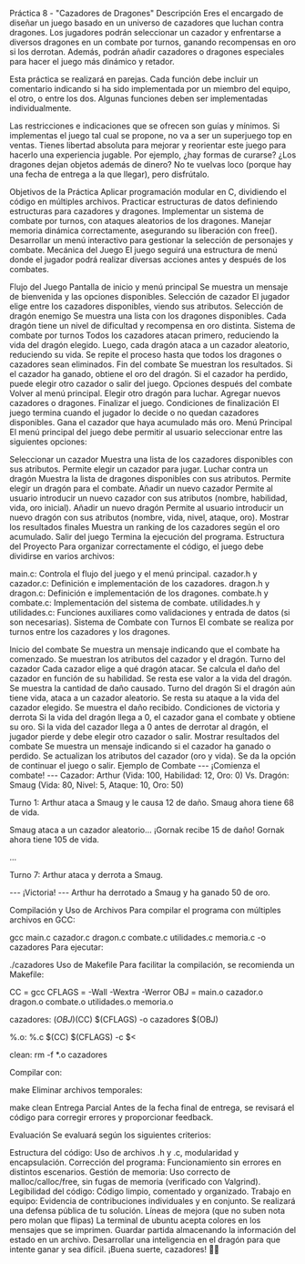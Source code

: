 Práctica 8 - "Cazadores de Dragones"
Descripción
Eres el encargado de diseñar un juego basado en un universo de cazadores que luchan contra dragones. Los jugadores podrán seleccionar un cazador y enfrentarse a diversos dragones en un combate por turnos, ganando recompensas en oro si los derrotan. Además, podrán añadir cazadores o dragones especiales para hacer el juego más dinámico y retador.

Esta práctica se realizará en parejas. Cada función debe incluir un comentario indicando si ha sido implementada por un miembro del equipo, el otro, o entre los dos. Algunas funciones deben ser implementadas individualmente.

Las restricciones e indicaciones que se ofrecen son guías y mínimos. Si implementas el juego tal cual se propone, no va a ser un superjuego top en ventas. Tienes libertad absoluta para mejorar y reorientar este juego para hacerlo una experiencia jugable. Por ejemplo, ¿hay formas de curarse? ¿Los dragones dejan objetos además de dinero? No te vuelvas loco (porque hay una fecha de entrega a la que llegar), pero disfrútalo.

Objetivos de la Práctica
Aplicar programación modular en C, dividiendo el código en múltiples archivos.
Practicar estructuras de datos definiendo estructuras para cazadores y dragones.
Implementar un sistema de combate por turnos, con ataques aleatorios de los dragones.
Manejar memoria dinámica correctamente, asegurando su liberación con free().
Desarrollar un menú interactivo para gestionar la selección de personajes y combate.
Mecánica del Juego
El juego seguirá una estructura de menú donde el jugador podrá realizar diversas acciones antes y después de los combates.

Flujo del Juego
Pantalla de inicio y menú principal
Se muestra un mensaje de bienvenida y las opciones disponibles.
Selección de cazador
El jugador elige entre los cazadores disponibles, viendo sus atributos.
Selección de dragón enemigo
Se muestra una lista con los dragones disponibles.
Cada dragón tiene un nivel de dificultad y recompensa en oro distinta.
Sistema de combate por turnos
Todos los cazadores atacan primero, reduciendo la vida del dragón elegido.
Luego, cada dragón ataca a un cazador aleatorio, reduciendo su vida.
Se repite el proceso hasta que todos los dragones o cazadores sean eliminados.
Fin del combate
Se muestran los resultados.
Si el cazador ha ganado, obtiene el oro del dragón.
Si el cazador ha perdido, puede elegir otro cazador o salir del juego.
Opciones después del combate
Volver al menú principal.
Elegir otro dragón para luchar.
Agregar nuevos cazadores o dragones.
Finalizar el juego.
Condiciones de finalización
El juego termina cuando el jugador lo decide o no quedan cazadores disponibles.
Gana el cazador que haya acumulado más oro.
Menú Principal
El menú principal del juego debe permitir al usuario seleccionar entre las siguientes opciones:

Seleccionar un cazador
Muestra una lista de los cazadores disponibles con sus atributos.
Permite elegir un cazador para jugar.
Luchar contra un dragón
Muestra la lista de dragones disponibles con sus atributos.
Permite elegir un dragón para el combate.
Añadir un nuevo cazador
Permite al usuario introducir un nuevo cazador con sus atributos (nombre, habilidad, vida, oro inicial).
Añadir un nuevo dragón
Permite al usuario introducir un nuevo dragón con sus atributos (nombre, vida, nivel, ataque, oro).
Mostrar los resultados finales
Muestra un ranking de los cazadores según el oro acumulado.
Salir del juego
Termina la ejecución del programa.
Estructura del Proyecto
Para organizar correctamente el código, el juego debe dividirse en varios archivos:

main.c: Controla el flujo del juego y el menú principal.
cazador.h y cazador.c: Definición e implementación de los cazadores.
dragon.h y dragon.c: Definición e implementación de los dragones.
combate.h y combate.c: Implementación del sistema de combate.
utilidades.h y utilidades.c: Funciones auxiliares como validaciones y entrada de datos (si son necesarias).
Sistema de Combate con Turnos
El combate se realiza por turnos entre los cazadores y los dragones.

Inicio del combate
Se muestra un mensaje indicando que el combate ha comenzado.
Se muestran los atributos del cazador y el dragón.
Turno del cazador
Cada cazador elige a qué dragón atacar.
Se calcula el daño del cazador en función de su habilidad.
Se resta ese valor a la vida del dragón.
Se muestra la cantidad de daño causado.
Turno del dragón
Si el dragón aún tiene vida, ataca a un cazador aleatorio.
Se resta su ataque a la vida del cazador elegido.
Se muestra el daño recibido.
Condiciones de victoria y derrota
Si la vida del dragón llega a 0, el cazador gana el combate y obtiene su oro.
Si la vida del cazador llega a 0 antes de derrotar al dragón, el jugador pierde y debe elegir otro cazador o salir.
Mostrar resultados del combate
Se muestra un mensaje indicando si el cazador ha ganado o perdido.
Se actualizan los atributos del cazador (oro y vida).
Se da la opción de continuar el juego o salir.
Ejemplo de Combate
--- ¡Comienza el combate! ---
Cazador: Arthur (Vida: 100, Habilidad: 12, Oro: 0)
Vs.
Dragón: Smaug (Vida: 80, Nivel: 5, Ataque: 10, Oro: 50)

Turno 1:
Arthur ataca a Smaug y le causa 12 de daño.
Smaug ahora tiene 68 de vida.

Smaug ataca a un cazador aleatorio... ¡Gornak recibe 15 de daño!
Gornak ahora tiene 105 de vida.

...

Turno 7:
Arthur ataca y derrota a Smaug.

--- ¡Victoria! ---
Arthur ha derrotado a Smaug y ha ganado 50 de oro.

Compilación y Uso de Archivos
Para compilar el programa con múltiples archivos en GCC:

gcc main.c cazador.c dragon.c combate.c utilidades.c memoria.c -o cazadores
Para ejecutar:

./cazadores
Uso de Makefile
Para facilitar la compilación, se recomienda un Makefile:

CC = gcc
CFLAGS = -Wall -Wextra -Werror
OBJ = main.o cazador.o dragon.o combate.o utilidades.o memoria.o

cazadores: $(OBJ)$(CC) $(CFLAGS) -o cazadores $(OBJ)

%.o: %.c
	$(CC) $(CFLAGS) -c $<

clean:
	rm -f *.o cazadores

Compilar con:

make
Eliminar archivos temporales:

make clean
Entrega Parcial
Antes de la fecha final de entrega, se revisará el código para corregir errores y proporcionar feedback.

Evaluación
Se evaluará según los siguientes criterios:

Estructura del código: Uso de archivos .h y .c, modularidad y encapsulación.
Corrección del programa: Funcionamiento sin errores en distintos escenarios.
Gestión de memoria: Uso correcto de malloc/calloc/free, sin fugas de memoria (verificado con Valgrind).
Legibilidad del código: Código limpio, comentado y organizado.
Trabajo en equipo: Evidencia de contribuciones individuales y en conjunto.
Se realizará una defensa pública de tu solución.
Líneas de mejora (que no suben nota pero molan que flipas)
La terminal de ubuntu acepta colores en los mensajes que se imprimen.
Guardar partida almacenando la información del estado en un archivo.
Desarrollar una inteligencia en el dragón para que intente ganar y sea difícil.
¡Buena suerte, cazadores! 🏹🐉
